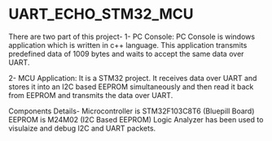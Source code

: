 # UART_ECHO_STM32_MCU
 There are two part of this project-
 1- PC Console: PC Console is windows application which is written in c++ language. This application transmits predefined data of 1009 bytes and waits to accept the same data over UART.

 2- MCU Application: It is a STM32 project. It receives data over UART and stores it into an I2C based EEPROM simultaneously and then read it back from EEPROM and transmits the data over UART.

 Components Details-
 Microcontroller is STM32F103C8T6 (Bluepill Board)
 EEPROM is M24M02 (I2C Based EEPROM)
 Logic Analyzer has been used to visulaize and debug I2C and UART packets.
